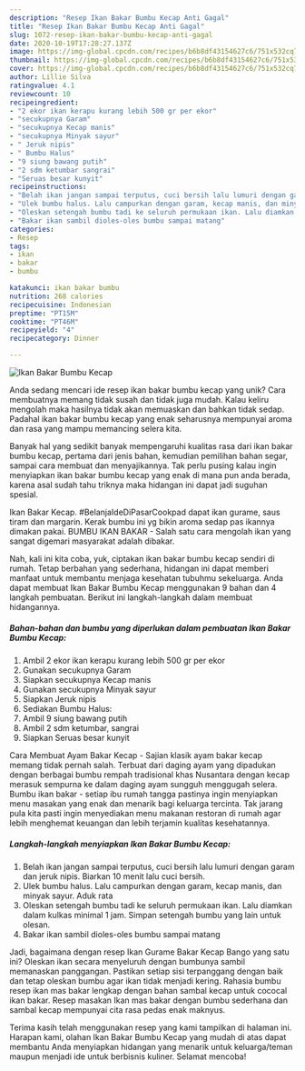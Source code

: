 ```yaml
---
description: "Resep Ikan Bakar Bumbu Kecap Anti Gagal"
title: "Resep Ikan Bakar Bumbu Kecap Anti Gagal"
slug: 1072-resep-ikan-bakar-bumbu-kecap-anti-gagal
date: 2020-10-19T17:28:27.137Z
image: https://img-global.cpcdn.com/recipes/b6b8df43154627c6/751x532cq70/ikan-bakar-bumbu-kecap-foto-resep-utama.jpg
thumbnail: https://img-global.cpcdn.com/recipes/b6b8df43154627c6/751x532cq70/ikan-bakar-bumbu-kecap-foto-resep-utama.jpg
cover: https://img-global.cpcdn.com/recipes/b6b8df43154627c6/751x532cq70/ikan-bakar-bumbu-kecap-foto-resep-utama.jpg
author: Lillie Silva
ratingvalue: 4.1
reviewcount: 10
recipeingredient:
- "2 ekor ikan kerapu kurang lebih 500 gr per ekor"
- "secukupnya Garam"
- "secukupnya Kecap manis"
- "secukupnya Minyak sayur"
- " Jeruk nipis"
- " Bumbu Halus"
- "9 siung bawang putih"
- "2 sdm ketumbar sangrai"
- "Seruas besar kunyit"
recipeinstructions:
- "Belah ikan jangan sampai terputus, cuci bersih lalu lumuri dengan garam dan jeruk nipis. Biarkan 10 menit lalu cuci bersih."
- "Ulek bumbu halus. Lalu campurkan dengan garam, kecap manis, dan minyak sayur. Aduk rata"
- "Oleskan setengah bumbu tadi ke seluruh permukaan ikan. Lalu diamkan dalam kulkas minimal 1 jam. Simpan setengah bumbu yang lain untuk olesan."
- "Bakar ikan sambil dioles-oles bumbu sampai matang"
categories:
- Resep
tags:
- ikan
- bakar
- bumbu

katakunci: ikan bakar bumbu 
nutrition: 268 calories
recipecuisine: Indonesian
preptime: "PT15M"
cooktime: "PT46M"
recipeyield: "4"
recipecategory: Dinner

---
```



![Ikan Bakar Bumbu Kecap](https://img-global.cpcdn.com/recipes/b6b8df43154627c6/751x532cq70/ikan-bakar-bumbu-kecap-foto-resep-utama.jpg)

Anda sedang mencari ide resep ikan bakar bumbu kecap yang unik? Cara membuatnya memang tidak susah dan tidak juga mudah. Kalau keliru mengolah maka hasilnya tidak akan memuaskan dan bahkan tidak sedap. Padahal ikan bakar bumbu kecap yang enak seharusnya mempunyai aroma dan rasa yang mampu memancing selera kita.

Banyak hal yang sedikit banyak mempengaruhi kualitas rasa dari ikan bakar bumbu kecap, pertama dari jenis bahan, kemudian pemilihan bahan segar, sampai cara membuat dan menyajikannya. Tak perlu pusing kalau ingin menyiapkan ikan bakar bumbu kecap yang enak di mana pun anda berada, karena asal sudah tahu triknya maka hidangan ini dapat jadi suguhan spesial.

Ikan Bakar Kecap. #BelanjaIdeDiPasarCookpad dapat ikan gurame, saus tiram dan margarin. Kerak bumbu ini yg bikin aroma sedap pas ikannya dimakan pakai. BUMBU IKAN BAKAR - Salah satu cara mengolah ikan yang sangat digemari masyarakat adalah dibakar.


Nah, kali ini kita coba, yuk, ciptakan ikan bakar bumbu kecap sendiri di rumah. Tetap berbahan yang sederhana, hidangan ini dapat memberi manfaat untuk membantu menjaga kesehatan tubuhmu sekeluarga. Anda dapat membuat Ikan Bakar Bumbu Kecap menggunakan 9 bahan dan 4 langkah pembuatan. Berikut ini langkah-langkah dalam membuat hidangannya.

<!--inarticleads1-->

##### Bahan-bahan dan bumbu yang diperlukan dalam pembuatan Ikan Bakar Bumbu Kecap:

1. Ambil 2 ekor ikan kerapu kurang lebih 500 gr per ekor
1. Gunakan secukupnya Garam
1. Siapkan secukupnya Kecap manis
1. Gunakan secukupnya Minyak sayur
1. Siapkan  Jeruk nipis
1. Sediakan  Bumbu Halus:
1. Ambil 9 siung bawang putih
1. Ambil 2 sdm ketumbar, sangrai
1. Siapkan Seruas besar kunyit


Cara Membuat Ayam Bakar Kecap - Sajian klasik ayam bakar kecap memang tidak pernah salah. Terbuat dari daging ayam yang dipadukan dengan berbagai bumbu rempah tradisional khas Nusantara dengan kecap merasuk sempurna ke dalam daging ayam sungguh menggugah selera. Bumbu ikan bakar - setiap ibu rumah tangga pastinya ingin menyiapkan menu masakan yang enak dan menarik bagi keluarga tercinta. Tak jarang pula kita pasti ingin menyediakan menu makanan restoran di rumah agar lebih menghemat keuangan dan lebih terjamin kualitas kesehatannya. 

<!--inarticleads2-->

##### Langkah-langkah menyiapkan Ikan Bakar Bumbu Kecap:

1. Belah ikan jangan sampai terputus, cuci bersih lalu lumuri dengan garam dan jeruk nipis. Biarkan 10 menit lalu cuci bersih.
1. Ulek bumbu halus. Lalu campurkan dengan garam, kecap manis, dan minyak sayur. Aduk rata
1. Oleskan setengah bumbu tadi ke seluruh permukaan ikan. Lalu diamkan dalam kulkas minimal 1 jam. Simpan setengah bumbu yang lain untuk olesan.
1. Bakar ikan sambil dioles-oles bumbu sampai matang


Jadi, bagaimana dengan resep Ikan Gurame Bakar Kecap Bango yang satu ini? Oleskan ikan secara menyeluruh dengan bumbunya sambil memanaskan panggangan. Pastikan setiap sisi terpanggang dengan baik dan tetap oleskan bumbu agar ikan tidak menjadi kering. Rahasia bumbu resep ikan mas bakar lengkap dengan bahan sambal kecap untuk cococal ikan bakar. Resep masakan Ikan mas bakar dengan bumbu sederhana dan sambal kecap mempunyai cita rasa pedas enak maknyus. 

Terima kasih telah menggunakan resep yang kami tampilkan di halaman ini. Harapan kami, olahan Ikan Bakar Bumbu Kecap yang mudah di atas dapat membantu Anda menyiapkan hidangan yang menarik untuk keluarga/teman maupun menjadi ide untuk berbisnis kuliner. Selamat mencoba!
